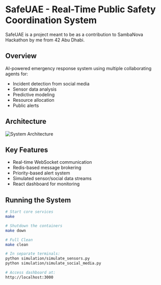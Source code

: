 # SafeUAE - Real-Time Public Safety Coordination System

SafeUAE is a project meant to be as a contribution to SambaNova Hackathon by me from 42 Abu Dhabi.

## Overview
AI-powered emergency response system using multiple collaborating agents for:
- Incident detection from social media
- Sensor data analysis
- Predictive modeling
- Resource allocation
- Public alerts

## Architecture
![System Architecture](docs/architecture.png)

## Key Features
- Real-time WebSocket communication
- Redis-based message brokering
- Priority-based alert system
- Simulated sensor/social data streams
- React dashboard for monitoring

## Running the System
```bash
# Start core services
make

# Shutdown the containers
make down

# Full Clean
make clean

# In separate terminals:
python simulation/simulate_sensors.py
python simulation/simulate_social_media.py

# Access dashboard at:
http://localhost:3000
